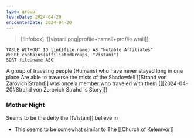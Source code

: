 ```yaml
---
type: group
learnDate: 2024-04-20
encounterDate: 2024-04-20
---
```

>[!infobox]
>![[vistani.png\|profile+hsmall+profile wtall]]

```dataview
TABLE WITHOUT ID link(file.name) AS "Notable Affiliates"
WHERE contains(affiliatedGroups, "Vistani")
SORT file.name ASC
```

A group of traveling people (Humans) who have never stayed long in one place
Are able to traverse the mists of the Shadowfell
[[Strahd von Zarovich|Strahd]] was once a member who traveled with them ([[2024-04-20#Strahd von Zarovich Strahd 's Story]])

### Mother Night
Seems to be the deity the [[Vistani]] believe in
- This seems to be somewhat similar to The [[Church of Kelemvor]] 